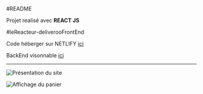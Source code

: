 #README  
  
Projet realisé avec __REACT JS__  
  
#leReacteur-deliverooFrontEnd  
  
Code héberger sur NETLIFY [ici](https://relaxed-genie-bb198d.netlify.app/)  
  
BackEnd visonnable [ici](https://github.com/ThibaultTrofl/leReacteur-deliverooBackEnd)
  
------------------------------------
  
![Présentation du site](https://github.com/ThibaultTrofl/leReacteur-deliverooFrontEnd/assets/86740430/8fd85a61-8ff5-47ae-a380-73810d41517a)  

    
![Affichage du panier](https://github.com/ThibaultTrofl/leReacteur-deliverooFrontEnd/assets/86740430/ec7d2091-06b8-4af7-a629-6430e406af4b)
